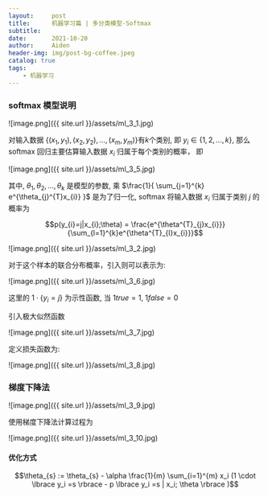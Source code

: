```yaml
---
layout:     post
title:      机器学习篇 | 多分类模型-Softmax
subtitle:   
date:       2021-10-20
author:     Aiden
header-img: img/post-bg-coffee.jpeg
catalog: true 
tags:
    - 机器学习
---
```


### softmax 模型说明


![image.png]({{ site.url }}/assets/ml_3_1.jpg)

对输入数据 $\lbrace (x_{1}, y_{1}), (x_{2}, y_{2}), ..., (x_{m}, y_{m}) \rbrace$有$k$个类别, 即 $y_{i} \in \lbrace 1, 2, ...,k \rbrace$,
那么 softmax 回归主要估算输入数据 $x_{i}$ 归属于每个类别的概率， 即

![image.png]({{ site.url }}/assets/ml_3_5.jpg)

其中, $\theta_{1}, \theta_{2}, ..., \theta_{k}$ 是模型的参数, 乘 $\frac{1}{ \sum_{j=1}^{k} e^{\theta_{j}^{T}x_{i}} }$ 是为了归一化,
softmax 将输入数据 $x_{i}$ 归属于类别 $j$ 的概率为

$$p(y_{i}=j|x_{i};\theta) = \frac{e^{\theta^{T}_{j}x_{i}}}{\sum_{l=1}^{k}e^{\theta^{T}_{l}x_{i}}}$$

![image.png]({{ site.url }}/assets/ml_3_2.jpg)

对于这个样本的联合分布概率，引入则可以表示为:

![image.png]({{ site.url }}/assets/ml_3_6.jpg)

这里的 $1 \cdot \lbrace y_i=j \rbrace$ 为示性函数, 当 $1{true} = 1$, $1{false} = 0$

引入极大似然函数

![image.png]({{ site.url }}/assets/ml_3_7.jpg)

定义损失函数为:

![image.png]({{ site.url }}/assets/ml_3_8.jpg)

### 梯度下降法

![image.png]({{ site.url }}/assets/ml_3_9.jpg)

使用梯度下降法计算过程为

![image.png]({{ site.url }}/assets/ml_3_10.jpg)

#### 优化方式

$$\theta_{s} := \theta_{s} - \alpha \frac{1}{m} \sum_{i=1}^{m} x_i (1 \cdot \lbrace y_i =s \rbrace - p \lbrace y_i =s | x_i; \theta \rbrace )$$

